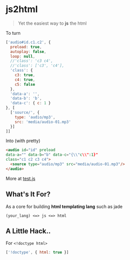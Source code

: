 # js2html

> Yet the easiest way to **js** the html

To turn

```js
['audio#id.c1.c2', {
  preload: true,
  autoplay: false,
  loop: null,
  //'class': 'c3 c4',
  //'class': ['c3', 'c4'],
  'class': {
    c3: true,
    c4: true,
    c5: false
  },
  'data-a': '',
  'data-b': 'b',
  'data-c': { c: 1 }
}, [
  ['source/', {
    type: 'audio/mp3',
    src: 'media/audio-01.mp3'
  }]
]]
```

Into (with pretty)

```html
<audio id="id" preload
data-a="" data-b="b" data-c="{\\"c\\":1}"
class="c1 c2 c3 c4">
  <source type="audio/mp3" src="media/audio-01.mp3"/>
</audio>
```

More at [test.js](test.js)

## What's It For?

As a core for building **html templating lang** such as jade

```
(your_lang) <=> js <=> html
```

## A Little Hack..

For `<!doctype html>`

```js
['!doctype', { html: true }]
```

